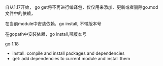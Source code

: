 自从1.17开始， go get将不再进行编译包，仅仅用来添加、更新或者删除go.mod文件中的依赖，

在当前module中安装依赖，go install, 不带版本号

在gopath中安装依赖，go install,带版本号


go 1.18 
* install: compile and install packages and dependencies
* get: add dependencies to current module and install them

